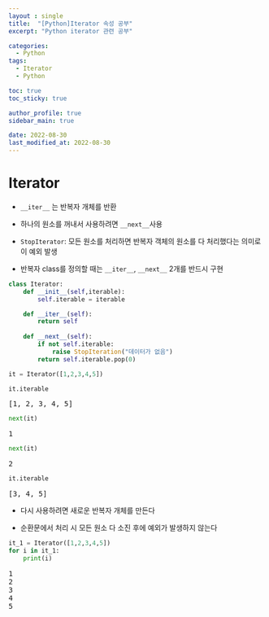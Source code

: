```yaml
---
layout : single
title:  "[Python]Iterator 속성 공부"
excerpt: "Python iterator 관련 공부"

categories:
  - Python
tags:
  - Iterator
  - Python

toc: true
toc_sticky: true

author_profile: true
sidebar_main: true

date: 2022-08-30
last_modified_at: 2022-08-30
---
```


<head>
  <style>
    table.dataframe {
      white-space: normal;
      width: 100%;
      height: 240px;
      display: block;
      overflow: auto;
      font-family: Arial, sans-serif;
      font-size: 0.9rem;
      line-height: 20px;
      text-align: center;
      border: 0px !important;
    }

    table.dataframe th {
      text-align: center;
      font-weight: bold;
      padding: 8px;
    }

    table.dataframe td {
      text-align: center;
      padding: 8px;
    }

    table.dataframe tr:hover {
      background: #b8d1f3; 
    }

    .output_prompt {
      overflow: auto;
      font-size: 0.9rem;
      line-height: 1.45;
      border-radius: 0.3rem;
      -webkit-overflow-scrolling: touch;
      padding: 0.8rem;
      margin-top: 0;
      margin-bottom: 15px;
      font: 1rem Consolas, "Liberation Mono", Menlo, Courier, monospace;
      color: $code-text-color;
      border: solid 1px $border-color;
      border-radius: 0.3rem;
      word-break: normal;
      white-space: pre;
    }

  .dataframe tbody tr th:only-of-type {
      vertical-align: middle;
  }

  .dataframe tbody tr th {
      vertical-align: top;
  }

  .dataframe thead th {
      text-align: center !important;
      padding: 8px;
  }

  .page__content p {
      margin: 0 0 0px !important;
  }

  .page__content p > strong {
    font-size: 0.8rem !important;
  }

  </style>
</head>


# Iterator


- `__iter__` 는 반복자 개체를 반환

- 하나의 원소를 꺼내서 사용하려면 `__next__`사용

- `StopIterator`: 모든 원소를 처리하면 반복자 객체의 원소를 다 처리했다는 의미로 이 예외 발생

- 반복자 class를 정의할 때는 `__iter__`, `__next__` 2개를 반드시 구현



```python
class Iterator:
    def __init__(self,iterable):
        self.iterable = iterable

    def __iter__(self):
        return self
    
    def __next__(self):
        if not self.iterable:
            raise StopIteration("데이터가 없음")
        return self.iterable.pop(0)
```


```python
it = Iterator([1,2,3,4,5])
```


```python
it.iterable
```

<pre>
[1, 2, 3, 4, 5]
</pre>

```python
next(it)
```

<pre>
1
</pre>

```python
next(it)
```

<pre>
2
</pre>

```python
it.iterable
```

<pre>
[3, 4, 5]
</pre>
- 다시 사용하려면 새로운 반복자 개체를 만든다

- 순환문에서 처리 시 모든 원소 다 소진 후에 예외가 발생하지 않는다



```python
it_1 = Iterator([1,2,3,4,5])
for i in it_1:
    print(i)
```

<pre>
1
2
3
4
5
</pre>